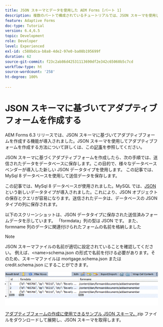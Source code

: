 ```yaml
---
title: JSON スキーマとデータを使用した AEM Forms [パート 1]
description: 複数のパートで構成されているチュートリアルでは、JSON スキーマを使用したアダプティブフォームの作成と、送信されたデータのクエリに関する手順を説明します。
feature: Adaptive Forms
doc-type: Tutorial
version: 6.4,6.5
topic: Development
role: Developer
level: Experienced
exl-id: c588bdca-b8a8-4de2-97e0-ba08b195699f
duration: 62
source-git-commit: f23c2ab86d42531113690df2e342c65060b5c7cd
workflow-type: ht
source-wordcount: '258'
ht-degree: 100%

---
```


# JSON スキーマに基づいてアダプティブフォームを作成する


AEM Forms 6.3 リリースでは、JSON スキーマに基づいてアダプティブフォームを作成する機能が導入されました。JSON スキーマを使用してアダプティブフォームを作成する方法について詳しくは、この[記事](https://experienceleague.adobe.com/docs/experience-manager-65/forms/adaptive-forms-advanced-authoring/template-editor.html?lang=ja)を参照してください。

JSON スキーマに基づくアダプティブフォームを作成したら、次の手順では、送信されたデータをデータベースに保存します。この目的で、様々なデータベースベンダーが導入した新しい JSON データタイプを使用します。 この記事では、MySql 8 データベースを使用して送信データを保存します。

この記事では、MySql 8 データベースが使用されました。MySQL では、[JSON](https://dev.mysql.com/doc/refman/8.0/en/json.html) という新しいデータタイプが導入されました。これにより、JSON オブジェクトの保存とクエリが容易になります。送信されたデータは、データベースの JSON タイプの列に保存されます。

以下のスクリーンショットは、JSON データタイプに保存された送信済みフォームデータを示しています。 「formdata」列の型は JSON です。 また、formname 列のデータに関連付けられたフォームの名前を格納しました

>[!NOTE]
>
>JSON スキーマファイルの名前が適切に設定されていることを確認してください。 例えば、&lt;name>schema.json の形式で名前を付ける必要があります。そのため、スキーマファイルは mortgage.schema.json または credit.schema.json にすることができます。


![datastored](assets/datastored.gif)


[アダプティブフォームの作成に使用できるサンプル JSON スキーマ。](assets/samplejsonschemas.zip)zip ファイルをダウンロードして展開し、JSON スキーマを取得します。
